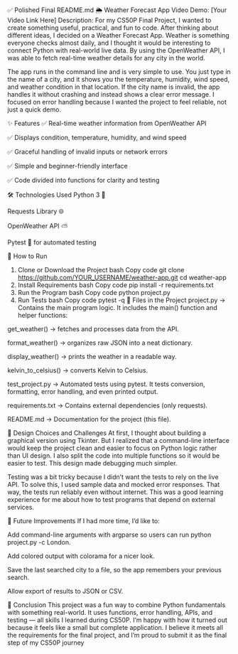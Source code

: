 ✅ Polished Final README.md
🌦️ Weather Forecast App
Video Demo: [Your Video Link Here]
Description:
For my CS50P Final Project, I wanted to create something useful, practical, and fun to code. After thinking about different ideas, I decided on a Weather Forecast App. Weather is something everyone checks almost daily, and I thought it would be interesting to connect Python with real-world live data. By using the OpenWeather API, I was able to fetch real-time weather details for any city in the world.

The app runs in the command line and is very simple to use. You just type in the name of a city, and it shows you the temperature, humidity, wind speed, and weather condition in that location. If the city name is invalid, the app handles it without crashing and instead shows a clear error message. I focused on error handling because I wanted the project to feel reliable, not just a quick demo.

✨ Features
✅ Real-time weather information from OpenWeather API

✅ Displays condition, temperature, humidity, and wind speed

✅ Graceful handling of invalid inputs or network errors

✅ Simple and beginner-friendly interface

✅ Code divided into functions for clarity and testing

🛠️ Technologies Used
Python 3 🐍

Requests Library 🌐

OpenWeather API ⛅

Pytest 🧪 for automated testing

🚀 How to Run
1. Clone or Download the Project
bash
Copy code
git clone https://github.com/YOUR_USERNAME/weather-app.git
cd weather-app
2. Install Requirements
bash
Copy code
pip install -r requirements.txt
3. Run the Program
bash
Copy code
python project.py
4. Run Tests
bash
Copy code
pytest -q
📂 Files in the Project
project.py → Contains the main program logic. It includes the main() function and helper functions:

get_weather() → fetches and processes data from the API.

format_weather() → organizes raw JSON into a neat dictionary.

display_weather() → prints the weather in a readable way.

kelvin_to_celsius() → converts Kelvin to Celsius.

test_project.py → Automated tests using pytest. It tests conversion, formatting, error handling, and even printed output.

requirements.txt → Contains external dependencies (only requests).

README.md → Documentation for the project (this file).

🧩 Design Choices and Challenges
At first, I thought about building a graphical version using Tkinter. But I realized that a command-line interface would keep the project clean and easier to focus on Python logic rather than UI design. I also split the code into multiple functions so it would be easier to test. This design made debugging much simpler.

Testing was a bit tricky because I didn’t want the tests to rely on the live API. To solve this, I used sample data and mocked error responses. That way, the tests run reliably even without internet. This was a good learning experience for me about how to test programs that depend on external services.

🚀 Future Improvements
If I had more time, I’d like to:

Add command-line arguments with argparse so users can run python project.py -c London.

Add colored output with colorama for a nicer look.

Save the last searched city to a file, so the app remembers your previous search.

Allow export of results to JSON or CSV.

📌 Conclusion
This project was a fun way to combine Python fundamentals with something real-world. It uses functions, error handling, APIs, and testing — all skills I learned during CS50P. I’m happy with how it turned out because it feels like a small but complete application. I believe it meets all the requirements for the final project, and I’m proud to submit it as the final step of my CS50P journey

